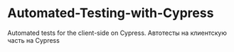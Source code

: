 # Automated-Testing-with-Cypress
 Automated tests for the client-side on Cypress. Автотесты на клиентскую часть на Cypress

